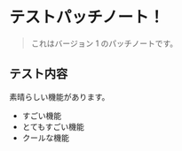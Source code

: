 # テストパッチノート！

> これはバージョン 1 のパッチノートです。

## テスト内容

素晴らしい機能があります。

- すごい機能
- とてもすごい機能
- クールな機能

```

```
